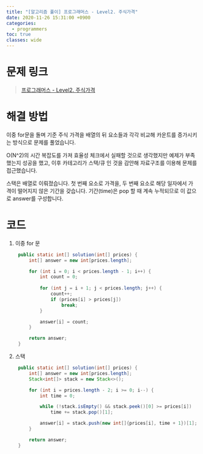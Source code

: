 ```yaml
---
title: "[알고리즘 풀이] 프로그래머스 - Level2. 주식가격"
date: 2020-11-26 15:31:00 +0900
categories:
  - programmers
toc: true
classes: wide
---
```


# 문제 링크

> [프로그래머스 - Level2. 주식가격](https://programmers.co.kr/learn/courses/30/lessons/42584)

# 해결 방법

이중 for문을 돌며 기준 주식 가격을 배열의 뒤 요소들과 각각 비교해 카운트를 증가시키는 방식으로 문제를 풀었습니다.

O(N^2)의 시간 복잡도를 가져 효율성 체크에서 실패할 것으로 생각했지만 예제가 부족했는지 성공을 했고, 이후 카테고리가 스택/큐 인 것을 감안해 자료구조를 이용해 문제를 접근했습니다.

스택은 배열로 이뤄졌습니다. 첫 번째 요소로 가격을, 두 번째 요소로 해당 일자에서 가격이 떨어지지 않은 기간을 갖습니다. 기간(time)은 pop 할 때 계속 누적되므로 이 값으로 answer를 구성합니다.

# 코드

1. 이중 for 문

   ```java
    public static int[] solution(int[] prices) {
        int[] answer = new int[prices.length];

        for (int i = 0; i < prices.length - 1; i++) {
            int count = 0;
            
            for (int j = i + 1; j < prices.length; j++) {
                count++;
                if (prices[i] > prices[j])
                    break;
            }

            answer[i] = count;
        }

        return answer;
    }
   ```

2. 스택

   ```java
    public static int[] solution(int[] prices) {
        int[] answer = new int[prices.length];
        Stack<int[]> stack = new Stack<>();

        for (int i = prices.length - 2; i >= 0; i--) {
            int time = 0;

            while (!stack.isEmpty() && stack.peek()[0] >= prices[i])
                time += stack.pop()[1];

            answer[i] = stack.push(new int[]{prices[i], time + 1})[1];
        }

        return answer;
    }
   ```
